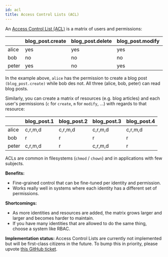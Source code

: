 ```yaml
---
id: acl
title: Access Control Lists (ACL)
---
```


An
[Access Control List (ACL)](https://en.wikipedia.org/wiki/Access_control_list)
is a matrix of users and permissions:

|       | blog_post.create | blog_post.delete | blog_post.modify | blog_post.read |
| ----- | ---------------- | ---------------- | ---------------- | -------------- |
| alice | yes              | yes              | yes              | yes            |
| bob   | no               | no               | no               | yes            |
| peter | yes              | no               | yes              | yes            |

In the example above, `alice` has the permission to create a blog post
`(blog_post.create)` while bob des not. All three (alice, bob, peter) can read
blog posts.

Similarly, you can create a matrix of resources (e.g. blog articles) and each
user's permissions (`c` for `create`, `m` for `modify`, ...) with regards to
that resource:

|       | blog_post.1 | blog_post.2 | blog_post.3 | blog_post.4 |
| ----- | ----------- | ----------- | ----------- | ----------- |
| alice | c,r,m,d     | c,r,m,d     | c,r,m,d     | c,r,m,d     |
| bob   | r           | r           | r           | r           |
| peter | c,r,m,d     | r           | c,r,m,d     | r           |

ACLs are common in filesystems (`chmod` / `chown`) and in applications with few
subjects.

**Benefits:**

- Fine-grained control that can be fine-tuned per identity and permission.
- Works really well in systems where each identity has a different set of
  permissions.

**Shortcomings:**

- As more identities and resources are added, the matrix grows larger and larger
  and becomes harder to maintain.
- If you have many identities that are allowed to do the same thing, choose a
  system like RBAC.

**Implementation status:** Access Control Lists are currently not implemented
but will be first-class citizens in the future. To bump this in priority, please
upvote [this GitHub ticket](https://github.com/ory/keto/issues/61).
